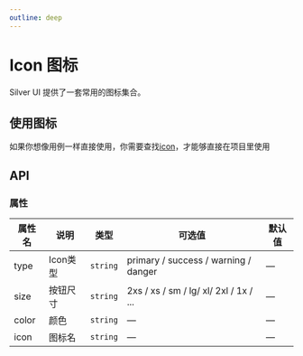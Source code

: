 ```yaml
---
outline: deep
---
```


# Icon 图标

Silver UI 提供了一套常用的图标集合。

## 使用图标

如果你想像用例一样直接使用，你需要查找[icon](https://fontawesome.com/search?o=r&ic=free&s=solid&ip=classic)，才能够直接在项目里使用

<preview path="../../demo/Icon/Basic.vue" title="基础用法" description="Icon 组件基础用法"></preview>

## API

### 属性

| 属性名 | 说明     | 类型     | 可选值                                 | 默认值 |
| ------ | -------- | -------- | -------------------------------------- | ------ |
| type   | Icon类型 | `string` | primary / success / warning / danger   | —      |
| size   | 按钮尺寸 | `string` | 2xs / xs / sm / lg/ xl/ 2xl / 1x / ... | —      |
| color  | 颜色     | `string` | —                                      | —      |
| icon   | 图标名   | `string` | —                                      | —      |
